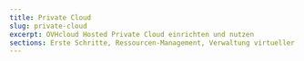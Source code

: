 ```yaml
---
title: Private Cloud
slug: private-cloud
excerpt: OVHcloud Hosted Private Cloud einrichten und nutzen
sections: Erste Schritte, Ressourcen-Management, Verwaltung virtueller Maschinen, OVHcloud Funktionen, VMware vSphere Funktionen, OVHcloud Dienste und Optionen, Wartung und Monitoring, NSX, Netzwerk, Sicherheit, FAQ
---
```

